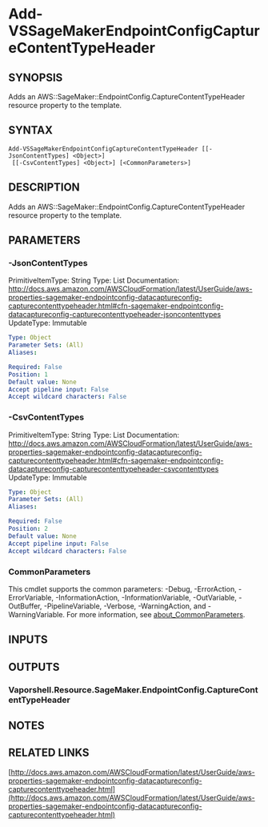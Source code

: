 # Add-VSSageMakerEndpointConfigCaptureContentTypeHeader

## SYNOPSIS
Adds an AWS::SageMaker::EndpointConfig.CaptureContentTypeHeader resource property to the template.

## SYNTAX

```
Add-VSSageMakerEndpointConfigCaptureContentTypeHeader [[-JsonContentTypes] <Object>]
 [[-CsvContentTypes] <Object>] [<CommonParameters>]
```

## DESCRIPTION
Adds an AWS::SageMaker::EndpointConfig.CaptureContentTypeHeader resource property to the template.

## PARAMETERS

### -JsonContentTypes
PrimitiveItemType: String
Type: List
Documentation: http://docs.aws.amazon.com/AWSCloudFormation/latest/UserGuide/aws-properties-sagemaker-endpointconfig-datacaptureconfig-capturecontenttypeheader.html#cfn-sagemaker-endpointconfig-datacaptureconfig-capturecontenttypeheader-jsoncontenttypes
UpdateType: Immutable

```yaml
Type: Object
Parameter Sets: (All)
Aliases:

Required: False
Position: 1
Default value: None
Accept pipeline input: False
Accept wildcard characters: False
```

### -CsvContentTypes
PrimitiveItemType: String
Type: List
Documentation: http://docs.aws.amazon.com/AWSCloudFormation/latest/UserGuide/aws-properties-sagemaker-endpointconfig-datacaptureconfig-capturecontenttypeheader.html#cfn-sagemaker-endpointconfig-datacaptureconfig-capturecontenttypeheader-csvcontenttypes
UpdateType: Immutable

```yaml
Type: Object
Parameter Sets: (All)
Aliases:

Required: False
Position: 2
Default value: None
Accept pipeline input: False
Accept wildcard characters: False
```

### CommonParameters
This cmdlet supports the common parameters: -Debug, -ErrorAction, -ErrorVariable, -InformationAction, -InformationVariable, -OutVariable, -OutBuffer, -PipelineVariable, -Verbose, -WarningAction, and -WarningVariable. For more information, see [about_CommonParameters](http://go.microsoft.com/fwlink/?LinkID=113216).

## INPUTS

## OUTPUTS

### Vaporshell.Resource.SageMaker.EndpointConfig.CaptureContentTypeHeader
## NOTES

## RELATED LINKS

[http://docs.aws.amazon.com/AWSCloudFormation/latest/UserGuide/aws-properties-sagemaker-endpointconfig-datacaptureconfig-capturecontenttypeheader.html](http://docs.aws.amazon.com/AWSCloudFormation/latest/UserGuide/aws-properties-sagemaker-endpointconfig-datacaptureconfig-capturecontenttypeheader.html)


